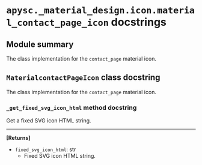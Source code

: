# `apysc._material_design.icon.material_contact_page_icon` docstrings

## Module summary

The class implementation for the `contact_page` material icon.

## `MaterialcontactPageIcon` class docstring

The class implementation for the `contact_page` material icon.

### `_get_fixed_svg_icon_html` method docstring

Get a fixed SVG icon HTML string.<hr>

**[Returns]**

- `fixed_svg_icon_html`: str
  - Fixed SVG icon HTML string.